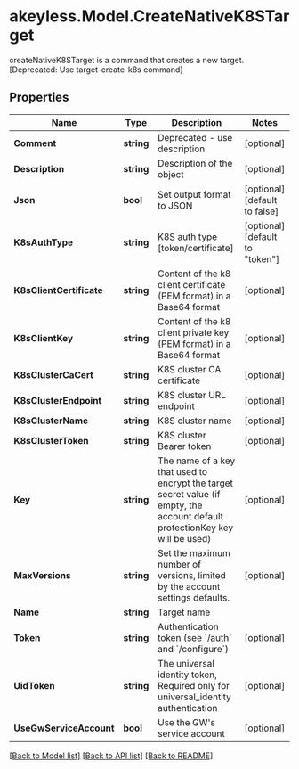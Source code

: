 # akeyless.Model.CreateNativeK8STarget
createNativeK8STarget is a command that creates a new target. [Deprecated: Use target-create-k8s command]

## Properties

Name | Type | Description | Notes
------------ | ------------- | ------------- | -------------
**Comment** | **string** | Deprecated - use description | [optional] 
**Description** | **string** | Description of the object | [optional] 
**Json** | **bool** | Set output format to JSON | [optional] [default to false]
**K8sAuthType** | **string** | K8S auth type [token/certificate] | [optional] [default to "token"]
**K8sClientCertificate** | **string** | Content of the k8 client certificate (PEM format) in a Base64 format | [optional] 
**K8sClientKey** | **string** | Content of the k8 client private key (PEM format) in a Base64 format | [optional] 
**K8sClusterCaCert** | **string** | K8S cluster CA certificate | [optional] 
**K8sClusterEndpoint** | **string** | K8S cluster URL endpoint | [optional] 
**K8sClusterName** | **string** | K8S cluster name | [optional] 
**K8sClusterToken** | **string** | K8S cluster Bearer token | [optional] 
**Key** | **string** | The name of a key that used to encrypt the target secret value (if empty, the account default protectionKey key will be used) | [optional] 
**MaxVersions** | **string** | Set the maximum number of versions, limited by the account settings defaults. | [optional] 
**Name** | **string** | Target name | 
**Token** | **string** | Authentication token (see &#x60;/auth&#x60; and &#x60;/configure&#x60;) | [optional] 
**UidToken** | **string** | The universal identity token, Required only for universal_identity authentication | [optional] 
**UseGwServiceAccount** | **bool** | Use the GW&#39;s service account | [optional] 

[[Back to Model list]](../README.md#documentation-for-models) [[Back to API list]](../README.md#documentation-for-api-endpoints) [[Back to README]](../README.md)

